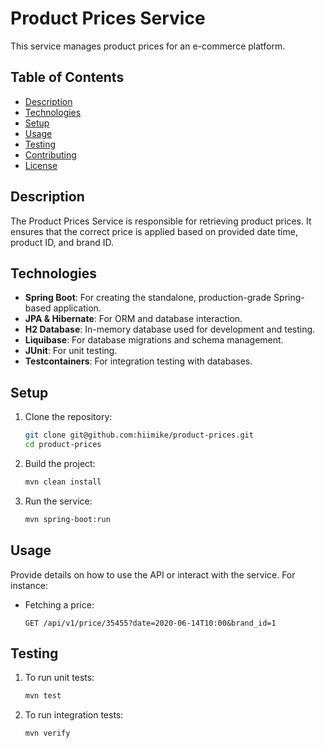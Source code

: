 # Product Prices Service

This service manages product prices for an e-commerce platform.

## Table of Contents

- [Description](#description)
- [Technologies](#technologies)
- [Setup](#setup)
- [Usage](#usage)
- [Testing](#testing)
- [Contributing](#contributing)
- [License](#license)

## Description

The Product Prices Service is responsible for retrieving product prices. It ensures that the correct price is applied based on provided date time, product ID, and brand ID.

## Technologies

- **Spring Boot**: For creating the standalone, production-grade Spring-based application.
- **JPA & Hibernate**: For ORM and database interaction.
- **H2 Database**: In-memory database used for development and testing.
- **Liquibase**: For database migrations and schema management.
- **JUnit**: For unit testing.
- **Testcontainers**: For integration testing with databases.

## Setup

1. Clone the repository:
    ```bash
    git clone git@github.com:hiimike/product-prices.git
    cd product-prices
    ```

2. Build the project:
    ```bash
    mvn clean install
    ```

3. Run the service:
    ```bash
    mvn spring-boot:run
    ```

## Usage

Provide details on how to use the API or interact with the service. For instance:

- Fetching a price:
    ```http
    GET /api/v1/price/35455?date=2020-06-14T10:00&brand_id=1
    ```

## Testing

1. To run unit tests:
    ```bash
    mvn test
    ```

2. To run integration tests:
    ```bash
    mvn verify
    ```

